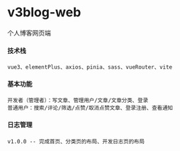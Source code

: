 # v3blog-web

个人博客网页端



#### 技术栈

```
vue3、elementPlus、axios、pinia、sass、vueRouter、vite
```



#### 基本功能

```
开发者（管理者）：写文章、管理用户/文章/文章分类、登录
普通用户：搜索/评论/筛选/点赞/取消点赞文章、登录注册、查看通知
```



#### 日志管理

```
v1.0.0 -- 完成首页、分类页的布局、开发日志页的布局
```

